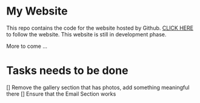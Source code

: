 # My Website 

This repo contains the code for the website hosted by Github. [CLICK HERE](https://shuklahy.github.io/) to follow the website.
This website is still in development phase.

More to come ...

# Tasks needs to be done
[] Remove the gallery section that has photos, add something meaningful there
[] Ensure that the Email Section works

